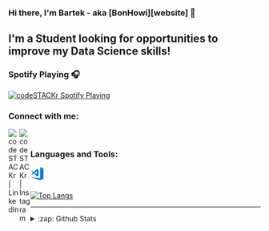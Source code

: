 ### Hi there, I'm Bartek - aka [BonHowi][website] 👋


## I'm a Student looking for opportunities to improve my Data Science skills!


### Spotify Playing 🎧
[<img src="https://now-playing-codestackr.vercel.app/api/spotify-playing" alt="codeSTACKr Spotify Playing" width="350" />](https://open.spotify.com/user/fcsp2ab2wc0lkmfgmf13xdtcx)

### Connect with me:

[<img align="left" alt="codeSTACKr | LinkedIn" width="22px" src="https://cdn.jsdelivr.net/npm/simple-icons@v3/icons/linkedin.svg" />][linkedin]
[<img align="left" alt="codeSTACKr | Instagram" width="22px" src="https://cdn.jsdelivr.net/npm/simple-icons@v3/icons/instagram.svg" />][instagram]

<br />

### Languages and Tools:

[<img align="left" alt="Visual Studio Code" width="26px" src="https://raw.githubusercontent.com/github/explore/80688e429a7d4ef2fca1e82350fe8e3517d3494d/topics/visual-studio-code/visual-studio-code.png" />][webdevplaylist]

<br />
<br />

[![Top Langs](https://github-readme-stats.vercel.app/api/top-langs/?username=BonHowi&layout=compact)](https://github.com/BonHowi/github-readme-stats)

---


<details>
  <summary>:zap: Github Stats</summary>

  <img align="left" alt="BonHowi's Github Stats" src="https://github-readme-stats.BonHowi.vercel.app/api?username=BonHowi&show_icons=true&hide_border=true" />

</details>

[instagram]: https://www.instagram.com/bonhowi/
[linkedin]: https://www.linkedin.com/in/bartoszadamiec/
[webdevplaylist]: https://www.youtube.com/playlist?list=PLkwxH9e_vrAJ0WbEsFA9W3I1W-g_BTsbt


